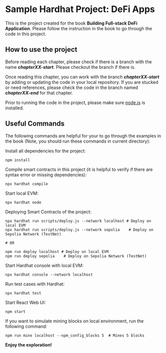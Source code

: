 # Sample Hardhat Project: DeFi Apps

This is the project created for the book **Building Full-stack DeFi Application**. Please follow the instruction in the book to go through the code in this project.

## How to use the project

Before reading each chapter, please check if there is a branch with the name ***chapterXX-start***. Please checkout the branch if there is.

Once reading this chapter, you can work with the branch ***chapterXX-start*** by adding or updating the code in your local repository. If you are stucked or need references, please check the code in the branch named ***chapterXX-end*** for that chapter.

Prior to running the code in the project, please make sure [node.js](https://nodejs.org/) is installed.

## Useful Commands

The following commands are helpful for your to go through the examples in the book (Note, you should run these commands in current directory):

Install all dependencies for the project:

```shell
npm install
```

Compile smart contracts in this project (it is helpful to verify if there are syntax error or missing dependencies):

```shell
npx hardhat compile
```

Start local EVM:

```shell
npx hardhat node
```

Deploying Smart Contracts of the project:

```shell
npx hardhat run scripts/deploy.js --network localhost # Deploy on local EVM
npx hardhat run scripts/deploy.js --network sepolia    # Deploy on Sepolia Network (TestNet)

# OR

npm run deploy localhost # Deploy on local EVM
npm run deploy sepolia    # Deploy on Sepolia Network (TestNet)
```

Start Hardhat console with local EVM:

```shell
npx hardhat console --network localhost
```
Run test cases with Hardhat:

```shell
npx hardhat test
```

Start React Web UI:

```shell
npm start
```

If you want to simulate mining blocks on local environment, run the following command:

```shell
npm run mine localhost --npm_config_blocks 5  # Mines 5 blocks
```

**Enjoy the exploration!**
